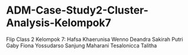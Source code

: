 # ADM-Case-Study2-Cluster-Analysis-Kelompok7
Flip Class 2
Kelompok 7:
Hafsa Khaerunisa Wenno 
Deandra Sakirah Putri
Gaby Fiona Yossudarso
Sanjung Maharani
Tesalonicca Talitha

